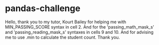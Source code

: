 # pandas-challenge
Hello, thank you to my tutor, Kourt Bailey for helping me with MIN_PASSING_SCORE syntax in cell 2. And for the 'passing_math_mask_s' and 'passing_reading_mask_s' syntaxes in cells 9 and 10. And for advising me to use .min to calculate the student count. Thank you.

